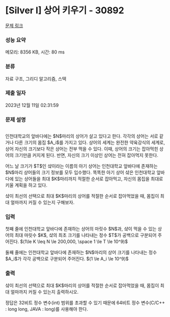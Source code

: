# [Silver I] 상어 키우기 - 30892 

[문제 링크](https://www.acmicpc.net/problem/30892) 

### 성능 요약

메모리: 8356 KB, 시간: 80 ms

### 분류

자료 구조, 그리디 알고리즘, 스택

### 제출 일자

2023년 12월 11일 02:31:59

### 문제 설명

<p style="text-align: center;"><img alt="" src="https://u.acmicpc.net/c05302a4-539e-40db-abad-710b9e0b89d3/%EA%B7%B8%EB%A6%BC1.PNG"></p>

<p>인천대학교의 앞바다에는 $N$마리의 상어가 살고 있다고 한다. 각각의 상어는 서로 같거나 다른 크기의 몸집 $A_i$를 가지고 있다. 상어의 세계는 완전한 약육강식의 세계로, 상어 자신의 크기보다 작은 상어는 전부 먹을 수 있다. 이때, 상어의 크기는 잡아먹힌 상어의 크기만큼 커지게 된다. 반면, 자신의 크기 이상인 상어는 전혀 잡아먹지 못한다.</p>

<p>어느 날 크기가 $T$인 샼이라는 이름의 아기 상어는 인천대학교 앞바다에 존재하는 $N$마리 상어들의 크기 정보를 모두 입수했다. 똑똑한 아기 상어 샼은 인천대학교 앞바다에 있는 상어들을 최대 $K$마리까지 적절한 순서로 잡아먹고, 자신의 몸집을 최대로 키울 계획을 하고 있다.</p>

<p>샼이 최선의 선택으로 최대 $K$마리의 상어를 적절한 순서로 잡아먹었을 때, 몸집이 최대 얼마까지 커질 수 있는지 구해보자.</p>

### 입력 

 <p>첫째 줄에 인천대학교 앞바다에 존재하는 상어의 마릿수 $N$과, 샼이 먹을 수 있는 상어의 최대 마릿수 $K$, 샼의 최초 크기를 나타내는 정수 $T$가 공백으로 구분되어 주어진다. $(1\le K \leq N \le 200,000, \space 1 \le T \le 10^9)$</p>

<p>둘째 줄에는 인천대학교 앞바다에 존재하는 $N$마리의 상어 크기를 나타내는 정수 $A_i$가 각각 공백으로 구분되어 주어진다. $(1 \le A_i \le 10^9)$</p>

### 출력 

 <p>샼이 최선의 선택으로 최대 $K$마리의 상어를 적절한 순서로 잡아먹었을 때, 몸집이 최대 얼마까지 커질 수 있는지 출력하시오.</p>

<p>정답은 32비트 정수 변수(int) 범위를 초과할 수 있기 때문에 64비트 정수 변수(C/C++ : long long, JAVA : long)를 사용해야 한다.</p>

